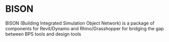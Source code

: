 # BISON
BISON (Building Integrated Simulation Object Network) is a package of components for Revit/Dynamo and Rhino/Grasshopper for bridging the gap between BPS tools and design tools
